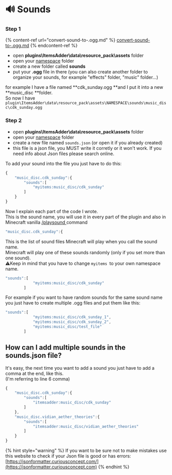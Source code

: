 # 🔊 Sounds

### Step 1

{% content-ref url="convert-sound-to-.ogg.md" %}
[convert-sound-to-.ogg.md](convert-sound-to-.ogg.md)
{% endcontent-ref %}

* open **plugins\ItemsAdder\data\resource\_pack\assets** folder
* open your [namespace](../../beginners/creating-your-namespace.md) folder
* create a new folder called **sounds**
* put your **.ogg** file in there (you can also create another folder to organize your sounds, for example "effects" folder, "music" folder...)

for example I have a file named **cdk\_sunday.ogg **and I put it into a new **music\_disc **folder.\
So now I have `plugin\ItemsAdder\data\resource_pack\assets\NAMESPACE\sounds\music_disc\cdk_sunday.ogg`

### Step 2

* open **plugins\ItemsAdder\data\resource\_pack\assets** folder
* open your [namespace](../../beginners/creating-your-namespace.md) folder
* create a new file named `sounds.json` (or open it if you already created)
* this file is a json file, you MUST write it corretly or it won't work. If you need info about Json files please search online.

To add your sound into the file you just have to do this:

```javascript
{
	"music_disc.cdk_sunday":{
		"sounds":[
			"myitems:music_disc/cdk_sunday"
		]
	}
}
```

Now I explain each part of the code I wrote.\
This is the sound name, you will use it in every part of the plugin and also in Minecraft vanilla [/playsound ](https://www.digminecraft.com/game\_commands/playsound\_command.php)command

```javascript
"music_disc.cdk_sunday":{
```

This is the list of sound files Minecraft will play when you call the sound name.\
Minecraft will play one of these sounds randomly (only if you set more than one sound).\
⚠️Keep in mind that you have to change `myitems `to your own namespace name.

```javascript
"sounds":[
			"myitems:music_disc/cdk_sunday"
		]
```

For example if you want to have random sounds for the same sound name you just have to create multiple .ogg files and put them like this:

```javascript
"sounds":[
			"myitems:music_disc/cdk_sunday_1",
			"myitems:music_disc/cdk_sunday_2",
			"myitems:music_disc/test_file"
		]
```

## How can I add multiple sounds in the sounds.json file?

It's easy, the next time you want to add a sound you just have to add a comma at the end, like this.\
(I'm referring to line 6 comma)

```javascript
{
    "music_disc.cdk_sunday":{
        "sounds":[
            "itemsadder:music_disc/cdk_sunday"
        ]
    },
    "music_disc.vidian_aether_theories":{
        "sounds":[
            "itemsadder:music_disc/vidian_aether_theories"
        ]
    }
}
```

{% hint style="warning" %}
If you want to be sure not to make mistakes use this website to check if your Json file is good or has errors: [https://jsonformatter.curiousconcept.com/](https://jsonformatter.curiousconcept.com)
{% endhint %}
